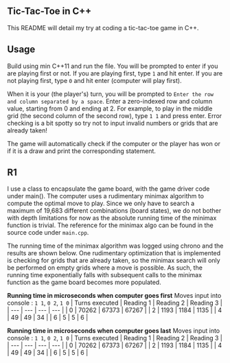 ## Tic-Tac-Toe in C++ ##
This README will detail my try at coding a tic-tac-toe game in C++. 

## Usage ##
Build using min C++11 and run the file. You will be prompted to enter if you are playing first or not. If you are playing first, type `1` and hit enter. If you are not playing first, type `0` and hit enter (computer will play first). 

When it is your (the player's) turn, you will be prompted to `Enter the row and column separated by a space`. Enter a zero-indexed row and column value, starting from 0 and ending at 2. For example, to play in the middle grid (the second column of the second row), type `1 1` and press enter. Error checking is a bit spotty so try not to input invalid numbers or grids that are already taken!

The game will automatically check if the computer or the player has won or if it is a draw and print the corresponding statement.

## R1 ##
I use a class to encapsulate the game board, with the game driver code under main(). The computer uses a rudimentary minimax algorithm to compute the optimal move to play. Since we only have to search a maximum of 19,683 different combinations (board states), we do not bother with depth limitations for now as the absolute running time of the minimax function is trivial. The reference for the minimax algo can be found in the source code under `main.cpp`.

The running time of the minimax algorithm was logged using chrono and the results are shown below. One rudimentary optimization that is implemented is checking for grids that are already taken, so the minimax search will only be performed on empty grids where a move is possible. As such, the running time exponentially falls with subsequent calls to the minimax function as the game board becomes more populated.

**Running time in microseconds when computer goes first**
Moves input into console : `1 1`, `0 2`, `1 0`
| Turns executed | Reading 1 | Reading 2 | Reading 3 |
| --- | --- | --- | --- |
| 0 | 70262 | 67373 | 67267 |
| 2 | 1193 | 1184 | 1135 |
| 4 | 49 | 49 | 34 |
| 6 | 5 | 5 | 6 |

**Running time in microseconds when computer goes last**
Moves input into console : `1 1`, `0 2`, `1 0`
| Turns executed | Reading 1 | Reading 2 | Reading 3 |
| --- | --- | --- | --- |
| 0 | 70262 | 67373 | 67267 |
| 2 | 1193 | 1184 | 1135 |
| 4 | 49 | 49 | 34 |
| 6 | 5 | 5 | 6 |

